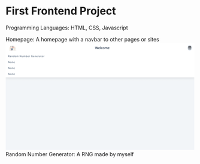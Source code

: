 # First Frontend Project

Programming Languages: HTML, CSS, Javascript

Homepage: A homepage with a navbar to other pages or sites<br>
<img src="Homepage.png" alt="Homepage demo pic">
Random Number Generator: A RNG made by myself
